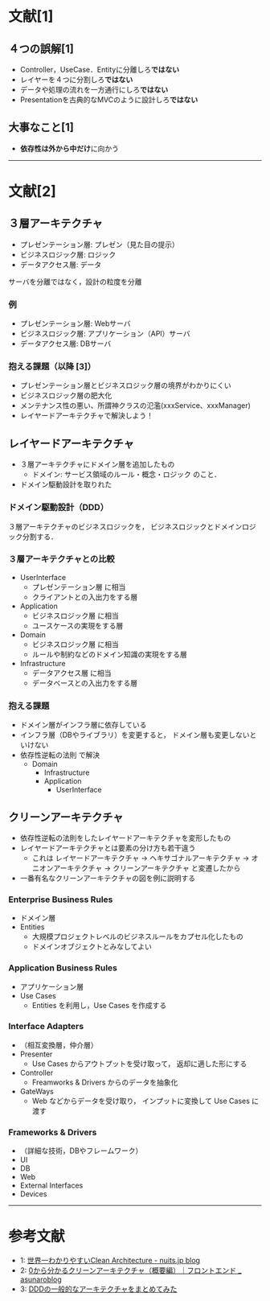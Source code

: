 # 文献[1]

## ４つの誤解[1]

- Controller，UseCase．Entityに分離しろ**ではない**
- レイヤーを４つに分割しろ**ではない**
- データや処理の流れを一方通行にしろ**ではない**
- Presentationを古典的なMVCのように設計しろ**ではない**

## 大事なこと[1]

- **依存性は外から中だけ**に向かう

---

# 文献[2]

## ３層アーキテクチャ

- プレゼンテーション層: プレゼン（見た目の提示）
- ビジネスロジック層: ロジック
- データアクセス層: データ

サーバを分離ではなく，設計の粒度を分離

### 例

- プレゼンテーション層: Webサーバ
- ビジネスロジック層: アプリケーション（API）サーバ
- データアクセス層: DBサーバ

### 抱える課題（以降 [3]）

- プレゼンテーション層とビジネスロジック層の境界がわかりにくい
- ビジネスロジック層の肥大化
- メンテナンス性の悪い、所謂神クラスの氾濫(xxxService、xxxManager)
- レイヤードアーキテクチャで解決しよう！

## レイヤードアーキテクチャ

- ３層アーキテクチャにドメイン層を追加したもの
  - ドメイン: サービス領域のルール・概念・ロジック のこと．
- ドメイン駆動設計を取りれた

### ドメイン駆動設計（DDD）

３層アーキテクチャのビジネスロジックを，
ビジネスロジックとドメインロジック分割する．

### ３層アーキテクチャとの比較

- UserInterface
  - プレゼンテーション層 に相当
  - クライアントとの入出力をする層
- Application
  - ビジネスロジック層 に相当
  - ユースケースの実現をする層
- Domain
  - ビジネスロジック層 に相当
  - ルールや制約などのドメイン知識の実現をする層
- Infrastructure
  - データアクセス層 に相当
  - データベースとの入出力をする層

### 抱える課題

- ドメイン層がインフラ層に依存している
- インフラ層（DBやライブラリ）を変更すると，
  ドメイン層も変更しないといけない
- 依存性逆転の法則 で解決
  - Domain
    - Infrastructure
    - Application
      - UserInterface

## クリーンアーキテクチャ

- 依存性逆転の法則をしたレイヤードアーキテクチャを変形したもの
- レイヤードアーキテクチャとは要素の分け方も若干違う
  - これは レイヤードアーキテクチャ
    -> ヘキサゴナルアーキテクチャ
    -> オニオンアーキテクチャ
    -> クリーンアーキテクチャ
    と変遷したから
- 一番有名なクリーンアーキテクチャの図を例に説明する

### Enterprise Business Rules

- ドメイン層
- Entities
  - 大規模プロジェクトレベルのビジネスルールをカプセル化したもの
  - ドメインオブジェクトとみなしてよい

### Application Business Rules

- アプリケーション層
- Use Cases
  - Entities を利用し，Use Cases を作成する

### Interface Adapters

- （相互変換層，仲介層）
- Presenter
  - Use Cases からアウトプットを受け取って，
    返却に適した形にする
- Controller
  - Freamworks & Drivers からのデータを抽象化
- GateWays
  - Web などからデータを受け取り，
    インプットに変換して Use Cases に渡す

### Frameworks & Drivers

- （詳細な技術，DBやフレームワーク）
- UI
- DB
- Web
- External Interfaces
- Devices

---

# 参考文献

- 1: [世界一わかりやすいClean Architecture - nuits.jp blog](https://www.nuits.jp/entry/easiest-clean-architecture-2019-09)
- 2: [0から分かるクリーンアーキテクチャ（概要編）｜フロントエンド \_ asunaroblog](https://asunaroblog.net/blog/652eb974374d5bf5084661c5)
- 3: [DDDの一般的なアーキテクチャをまとめてみた](https://zenn.dev/ayumukob/articles/ff183004d09ede)

